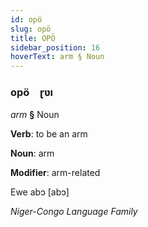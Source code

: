 ```yaml
---
id: opö
slug: opö
title: OPÖ
sidebar_position: 16
hoverText: arm § Noun
---
```


### opö&emsp;<span kind="abugida">ɽʋı</span>

*arm* **§** Noun

**Verb**: to be an arm

**Noun**: arm

**Modifier**: arm-related

Ewe abɔ [abɔ]

*Niger-Congo Language Family*